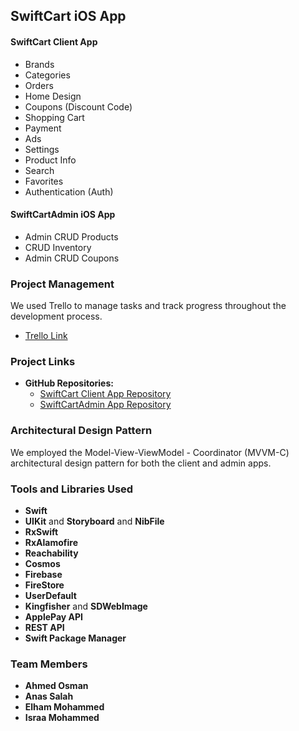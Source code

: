 ## SwiftCart iOS App

#### SwiftCart Client App
  - Brands
  - Categories
  - Orders
  - Home Design
  - Coupons (Discount Code)
  - Shopping Cart
  - Payment
  - Ads
  - Settings
  - Product Info
  - Search
  - Favorites
  - Authentication (Auth)

#### SwiftCartAdmin iOS App
  - Admin CRUD Products
  - CRUD Inventory
  - Admin CRUD Coupons

### Project Management
We used Trello to manage tasks and track progress throughout the development process.

- [Trello Link](https://trello.com/b/JrxRKMMH/shopify)

### Project Links
- **GitHub Repositories:**
  - [SwiftCart Client App Repository](https://github.com/CSAhmedOsman/Shopify)
  - [SwiftCartAdmin App Repository](https://github.com/CSAhmedOsman/ShopifyAdmin)

### Architectural Design Pattern
We employed the Model-View-ViewModel - Coordinator (MVVM-C) architectural design pattern for both the client and admin apps.

### Tools and Libraries Used
- **Swift**
- **UIKit** and **Storyboard** and **NibFile**
- **RxSwift**
- **RxAlamofire**
- **Reachability**
- **Cosmos**
- **Firebase**
- **FireStore**
- **UserDefault**
- **Kingfisher** and **SDWebImage**
- **ApplePay API**
- **REST API**
- **Swift Package Manager**

### Team Members
- **Ahmed Osman**
- **Anas Salah**
- **Elham Mohammed**
- **Israa Mohammed**
